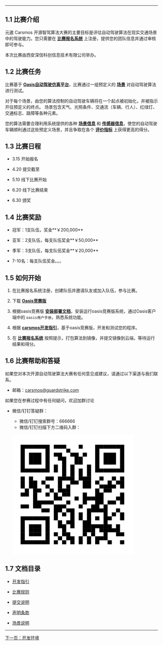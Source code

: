 ***

## 1.1 比赛介绍

元遨 Carsmos 开源智驾算法大赛的主要目标是评估自动驾驶算法在现实交通场景中的驾驶能力。您只需要在 [**比赛报名系统**](https://race.carsmos.cn/) 上注册，提供您的团队信息并通过审核即可参与。

本次比赛由西安深信科创信息技术有限公司举办。

## 1.2 比赛任务

比赛基于 [**Oasis自动驾驶仿真平台**](https://guardstrike.com/tech.html)，比赛通过一组预定义的 [**场景**](rules.md#32-比赛场景) 对自动驾驶算法进行测试。

对于每个场景，由您的算法控制的自动驾驶车辆将在一个起点被初始化，并被指示开往预定义的终点。 场景包含天气、光照条件、交通流（车辆、行人）、红绿灯、交通标志、路障等各种元素。

您的算法需要合理利用系统提供的各种 [**场景信息**](scenarios.md) 和 [**传感器信息**](install.md#223-覆盖-sensors-方法)，使您的自动驾驶车辆顺利通过这些预定义场景，并且争取在各个 [**评价指标**](rules.md#311-评价指标) 上获得更高的得分。

## 1.3 比赛日程

- 3.15 开始报名

- 4.20 提交截至

- 5.10 线下比赛开始

- 6.20 线下比赛结束

- 6.30 颁奖

## 1.4 比赛奖励

- 冠军：1支队伍，奖金**￥200,000**

- 亚军：2支队伍，每支队伍奖金**￥50,000**

- 季军：3支队伍，每支队伍奖金**￥20,000**

- 7-10名：每支队伍奖金。。。

## 1.5 如何开始

1. 在比赛报名系统注册，创建队伍并邀请队友或加入队伍，参与比赛。

2. 下载 [**Oasis竞赛版**](https://carsmos.oss-cn-chengdu.aliyuncs.com/oasis-bisai.tar.gz) 

3. 根据oasis竞赛版 [__安装部署文档__](install.md#21-开发环境配置)，安装运行oasis竞赛版系统，通过Oasis客户端中的 `oasis用户手册`，熟悉系统功能。

4. 根据 [__carsmos开发指引__](install.md#22-开始开发)，基于oasis竞赛版，开发和测试您的程序。

5. 在 [**比赛报名系统**](https://race.carsmos.cn/) 按照提示，打包算法到镜像，并提交镜像到云端，等待运行结果和得分。

## 1.6 比赛帮助和答疑

如果您对本次开源自动驾驶算法大赛有任何意见或建议，请通过以下渠道与我们联系。

- 邮箱：carsmos@guardstrike.com

如果您在参赛过程中有任何疑问，欢迎加群讨论

- 微信/钉钉答疑群：
  - 微信/钉钉搜索群号：666666
  - 微信/钉钉扫描下方二维码入群：
  
  ![二维码](js/images/QRcode.png)

## 1.7 文档目录

- [开发指引](install.md#21-开发环境配置)

- [比赛规则](rules.md#31-评分机制)

- [提交说明](submit.md#41-环境准备)

- [声明条款](clause.md#5-声明条款)

- [场景说明](scenarios.md#6-比赛场景)

***

[下一页：开发环境](install.md#21-开发环境配置)